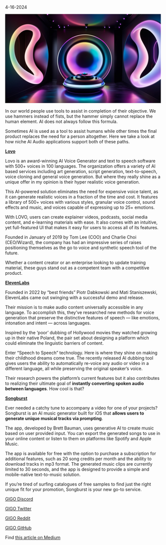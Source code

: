 4-16-2024

![Cool Ai image generated in our Discord](https://raw.githubusercontent.com/Gage-Technologies/blogs-gigo.dev/master/images/audioarticleGIGODev.jpg)

In our world people use tools to assist in completion of their objective. We use hammers instead of fists, but the hammer simply cannot replace the human element. AI does not always follow this formula.

Sometimes AI is used as a tool to assist humans while other times the final product replaces the need for a person altogether. Here we take a look at how niche AI Audio applications support both of these paths.

[**Lovo**](https://lovo.ai/)

Lovo is an award-winning AI Voice Generator and text to speech software with 500+ voices in 100 languages. The organization offers a variety of AI based services including art generation, script generation, text-to-speech, voice cloning and general voice generation. But where they really shine as a unique offer in my opinion is their hyper realistic voice generation.

This AI-powered solution eliminates the need for expensive voice talent, as it can generate realistic voices in a fraction of the time and cost. It features a library of 500+ voices with various styles, granular voice control, sound effects and music, and voices capable of expressing up to 25+ emotions.

With LOVO, users can create explainer videos, podcasts, social media content, and e-learning materials with ease. It also comes with an intuitive, yet full-featured UI that makes it easy for users to access all of its features.

Founded in January of 2019 by Tom Lee (COO) and Charlie Choi (CEO/Wizard), the company has had an impressive series of raises positioning themselves as the go to voice and synthetic speech tool of the future.

Whether a content creator or an enterprise looking to update training material, these guys stand out as a competent team with a competitive product.

[**ElevenLabs**](https://elevenlabs.io/)

Founded in 2022 by “best friends” Piotr Dabkowski and Mati Staniszewski, ElevenLabs came out swinging with a successful demo and release.

Their mission is to make audio content universally accessible in any language. To accomplish this, they’ve researched new methods for voice generation that preserve the distinctive features of speech — like emotions, intonation and intent — across languages.

Inspired by the ‘poor’ dubbing of Hollywood movies they watched growing up in their native Poland, the pair set about designing a platform which could eliminate the linguistic barriers of content.

Enter “Speech to Speech” technology. Here is where they shine on making their childhood dreams come true. The recently released AI dubbing tool gives users the ability to automatically re-voice any audio or video in a different language, all while preserving the original speaker’s voice.

Their research powers the platform’s current features but it also contributes to realizing their ultimate goal of **instantly converting spoken audio between languages**. How cool is that?

[**Songburst**](https://www.songburst.ai/)

Ever needed a catchy tune to accompany a video for one of your projects? Songburst is an AI music generator built for iOS that **allows users to generate unique musical tracks via prompting**.

The app, developed by Brett Bauman, uses generative AI to create music based on user provided input. You can export the generated songs to use in your online content or listen to them on platforms like Spotify and Apple Music.

The app is available for free with the option to purchase a subscription for additional features, such as 20 song credits per month and the ability to download tracks in mp3 format. The generated music clips are currently limited to 30 seconds, and the app is designed to provide a simple and mobile-native text-to-music solution.

If you’re tired of surfing catalogues of free samples to find just the right unique fit for your promotion, Songburst is your new go-to service.

[GIGO Discord](https://discord.gg/learnprogramming)

[GIGO Twitter](https://twitter.com/gigo_dev)

[GIGO Reddit](https://www.reddit.com/r/gigodev/)

[GIGO GitHub](https://github.com/Gage-Technologies/gigo.dev)

Find [this article on Medium](https://medium.com/@gigo_dev/niche-ai-audio-applications-2024-08287b228b3f)
